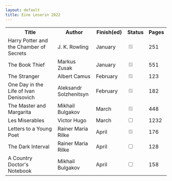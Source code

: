 ```yaml
---
layout: default
title: Eine Leserin 2022
---
```


<!-- https://www.sliderrevolution.com/resources/css-checkbox/ -->

<!--Reading goals for 2022 are the followings - reading 30 pages each day without failure,
read various writing styles of various different authors of multiple nations. It is worth
building a reading habit and resisting temptations of books that are not listed.-->

<table id="myTable">
  <tr class="header">
    <th style="width:40%;">Title</th>
    <th style="width:25%;">Author</th>
    <th style="width:20%;">Finish(ed)</th>
    <th style="width:10%;">Status</th>
    <th style="width:5%;">Pages</th>
  </tr>
  <tr>
    <td>Harry Potter and the Chamber of Secrets</td>
    <td>J. K. Rowling</td>
    <td>January</td>
    <td><input type="checkbox" checked="true" disabled="true"/></td>
    <td>251</td>
  </tr>
  <tr>
    <td>The Book Thief</td>
    <td>Markus Zusak</td>
    <td>January</td>
    <td><input type="checkbox" checked="true" disabled="true"/></td>
    <td>551</td>
  </tr>
  <tr>
    <td>The Stranger</td>
    <td>Albert Camus</td>
    <td>February</td>
    <td><input type="checkbox" checked="true" disabled="true"/></td>
    <td>123</td>
  </tr>
  <tr>
    <td>One Day in the Life of Ivan Denisovich</td>
    <td>Aleksandr Solzhenitsyn</td>
    <td>February</td>
    <td><input type="checkbox" checked="true" disabled="true"/></td>
    <td>182</td>
  </tr>
  <tr>
    <td>The Master and Margarita</td>
    <td>Mikhail Bulgakov</td>
    <td>March</td>
    <td><input type="checkbox" checked="true" disabled="true"/></td>
    <td>448</td>
  </tr>
  <tr>
    <td>Les Miserables</td>
    <td>Victor Hugo</td>
    <td>March</td>
    <td><input type="checkbox"/></td>
    <td>1232</td>
  </tr>
  <tr>
    <td>Letters to a Young Poet</td>
    <td>Rainer Maria Rilke</td>
    <td>April</td>
    <td><input type="checkbox" checked="true" disabled="true"/></td>
    <td>176</td>
  </tr>
  <tr class="ongoing">
    <td>The Dark Interval</td>
    <td>Rainer Maria Rilke</td>
    <td>April</td>
    <td><input type="checkbox"/></td>
    <td>128</td>
  </tr>
  <tr class="ongoing">
    <td>A Country Doctor's Notebook</td>
    <td>Mikhail Bulgakov</td>
    <td>April</td>
    <td><input type="checkbox"/></td>
    <td>158</td>
  </tr>
  <!--<tr>
    <td>The Magic Mountain</td>
    <td>Thomas Mann</td>
    <td>April</td>
    <td><input type="checkbox"/></td>
    <td>796</td>
  </tr>
  <tr>
    <td>Germinal</td>
    <td>Emile Zola</td>
    <td>May</td>
    <td><input type="checkbox"/></td>
    <td>258</td>
  </tr>
  <tr>
    <td>Dubliner</td>
    <td>James Joyce</td>
    <td>May</td>
    <td><input type="checkbox"/></td>
    <td>207</td>
  </tr>
  <tr>
    <td>To the Lighthouse</td>
    <td>Virginia Woolf</td>
    <td>May</td>
    <td><input type="checkbox" /></td>
    <td>209</td>
  </tr>
  <tr>
    <td>The Count of Monte Cristo</td>
    <td>Alexandre Dumas</td>
    <td>June</td>
    <td><input type="checkbox"/></td>
    <td>1276</td>
  </tr>
  <tr>
    <td>Bleak House</td>
    <td>Charles Dickens</td>
    <td>July</td>
    <td><input type="checkbox"/></td>
    <td>1017</td>
  </tr>
  <tr>
    <td>Life and Fate</td>
    <td>Vasily Grossman</td>
    <td>August</td>
    <td><input type="checkbox"/></td>
    <td>848</td>
  </tr>
  <tr>
    <td>Don Quixote</td>
    <td>Miguel de Cervantes</td>
    <td>September</td>
    <td><input type="checkbox" disabled="true" /></td>
    <td>982</td>
  </tr>
  <tr>
    <td>The Sound and the Fury</td>
    <td>William Faulkner</td>
    <td>October</td>
    <td><input type="checkbox"/></td>
    <td>366</td>
  </tr>
  <tr>
    <td>1984</td>
    <td>George Orwell</td>
    <td>October</td>
    <td><input type="checkbox" /></td>
    <td>326</td>
  </tr>
  <tr>
    <td>The Metamorphosis</td>
    <td>Franz Kafka</td>
    <td>October</td>
    <td><input type="checkbox"/></td>
    <td>201</td>
  </tr>
  <tr>
    <td>Jane Eyre</td>
    <td>Charlotte Brontë</td>
    <td>November</td>
    <td><input type="checkbox"/></td>
    <td>532</td>
  </tr>
  <tr>
    <td>Demons</td>
    <td>Dostoyevsky</td>
    <td>December</td>
    <td><input type="checkbox"/></td>
    <td>842</td>
  </tr>-->
</table>
